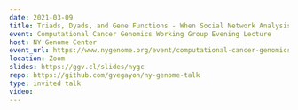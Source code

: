 ```yaml
---
date: 2021-03-09
title: Triads, Dyads, and Gene Functions - When Social Network Analysis Meets Phylogenetics
event: Computational Cancer Genomics Working Group Evening Lecture
host: NY Genome Center
event_url: https://www.nygenome.org/event/computational-cancer-genomics-working-group-evening-lecture-5/
location: Zoom
slides: https://ggv.cl/slides/nygc
repo: https://github.com/gvegayon/ny-genome-talk
type: invited talk
video: 
---
```


